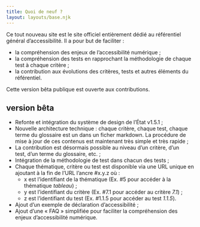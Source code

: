 ```yaml
---
title: Quoi de neuf ?
layout: layouts/base.njk
---
```


Ce tout nouveau site est le site officiel entièrement dédié au référentiel général d’accessibilité.
Il a pour but de faciliter :

- la compréhension des enjeux de l’accessibilité numérique ;
- la compréhension des tests en rapprochant la méthodologie de chaque test à chaque critère ;
- la contribution aux évolutions des critères, tests et autres éléments du référentiel.

Cette version bêta publique est ouverte aux contributions.

## version bêta

- Refonte et intégration du système de design de l’État v1.5.1 ;
- Nouvelle architecture technique : chaque critère, chaque test, chaque terme du glossaire est un dans un ficher markdown. La procédure de mise à jour de ces contenus est maintenant très simple et très rapide ;
- La contribution est désormais possible au niveau d’un critère, d’un test, d’un terme du glossaire, etc. ;
- Intégration de la méthodologie de test dans chacun des tests ;
- Chaque thématique, critère ou test est disponible via une URL unique en ajoutant à la fin de l’URL l’ancre #x.y.z où :
    - x est l’identifiant de la thématique (Ex. #5 pour accéder à la thématique _tableau_) ;
    - y est l’identifiant du critère (Ex. #7.1 pour accéder au critère _7.1_) ;
    - z est l’identifiant du test (Ex. #1.1.5 pour accéder au test _1.1.5_).
- Ajout d’un exemple de déclaration d’accessibilité ;
- Ajout d’une « FAQ » simplifiée pour faciliter la compréhension des enjeux d’accessibilité numérique.
